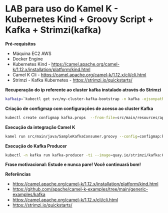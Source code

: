 LAB para uso do Kamel K - Kubernetes Kind + Groovy Script + Kafka + Strimzi(kafka) 
============================

**Pré-requisitos**
- Máquina EC2 AWS
- Docker Engine
- Kubernetes Kind - https://camel.apache.org/camel-k/1.12.x/installation/platform/kind.html
- Camel K Cli - https://camel.apache.org/camel-k/1.12.x/cli/cli.html
- Strimzi - Kafka Kubernetes - https://strimzi.io/quickstarts/

**Recuperação do ip referente ao cluster kafka instalado através do Strimzi**
```bash
kafkaip=`kubectl get svc/my-cluster-kafka-bootstrap -n kafka -ojsonpath="{.spec.clusterIP}"`; sed -i "/kafka\.host/s/<.*>/$kafkaip/g" src/main/resources/application.properties
```

**Criação de configmap com configurações de acesso ao cluster Kafka**
```bash
kubectl create configmap kafka.props  --from-file=src/main/resources/application.properties
```

**Execução da integração Camel K**
```bash
kamel run src/main/java/SampleKafkaConsumer.groovy --config=configmap:kafka.props --dev
```

**Execução do Kafka Producer**
```bash
kubectl -n kafka run kafka-producer -ti --image=quay.io/strimzi/kafka:0.30.0-kafka-3.2.0 --rm --restart=Never -- bin/kafka-console-producer.sh --bootstrap-server my-cluster-kafka-bootstrap:9092 --topic my-topic
```

**Frase motivacional: Estude e nunca pare! Você continuará bom!**


**Referências**
- https://camel.apache.org/camel-k/1.12.x/installation/platform/kind.html
- https://github.com/apache/camel-k-examples/tree/main/generic-examples/kafka
- https://camel.apache.org/camel-k/1.12.x/cli/cli.html
- https://strimzi.io/quickstarts/